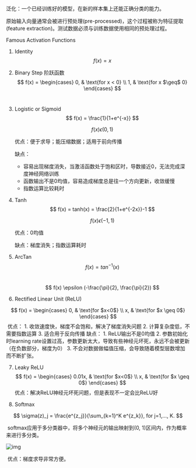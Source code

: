 泛化：一个已经训练好的模型，在新的样本集上还能正确分类的能力。

原始输入向量通常会被进行预处理(pre-processed)，这个过程被称为特征提取(feature extraction)。测试数据必须与训练数据使用相同的预处理过程。

Famous Activation Functions

1. Identity
   $$
   f(x) = x
   $$

2. Binary Step 阶跃函数
   $$
   f(x) = \begin{cases} 0, & \text{for x < 0} \\ 1, & \text{for x $\geq$ 0} \end{cases}
   $$
   ​

3. Logistic or Sigmoid
   $$
   f(x) = \frac{1}{1+e^{-x}}
   $$

   $$
   f(x) \epsilon (0, 1)
   $$

   优点：便于求导；能压缩数据；适用于前向传播

   缺点：

   * 容易出现梯度消失，当激活函数处于饱和区时，导数接近0，无法完成深度神经网络训练
   * 函数输出不是0均值，容易造成梯度总是往一个方向更新，收敛缓慢
   * 指数运算比较耗时

4. Tanh
   $$
   f(x) = tanh(x) = \frac{2}{1+e^{-2x}}-1
   $$

   $$
   f(x) \epsilon (-1, 1)
   $$

   优点：0均值

   缺点：梯度消失；指数运算耗时

5. ArcTan
   $$
   f(x) = tan^{-1}(x)
   $$

   ​
   $$
   f(x) \epsilon (-\frac{\pi}{2}, \frac{\pi}{2})
   $$

6. Rectified Linear Unit (ReLU)

$$
f(x) = \begin{cases} 0,  & \text{for $x<0$} \\ x, & \text{for $x \geq 0$} \end{cases}
$$
​	优点：
	1. 收敛速度快，梯度不会饱和，解决了梯度消失问题
	2. 计算复杂度低，不需要指数运算
	3. 适合用于反向传播
	缺点：
	1. ReLU输出不是0均值
	2. 参数初始化时learning rate设置过高，参数更新太大，导致有些神经元坏死，永远不会被更新（在负数部分，梯度为0）
	3. 不会对数据做幅值压缩，会导致随着模型层数增加而不断扩张。

7. Leaky ReLU
   $$
   f(x) = \begin{cases} 0.01x,  & \text{for $x<0$} \\ x, & \text{for $x \geq 0$} \end{cases}
   $$
   ​
	优点：解决ReLU神经元坏死问题，但是表现不一定会比ReLU好

8. Softmax

$$
\sigma(z)_j = \frac{e^{z_j}}{\sum_{k=1}^K e^{z_k}}, for j=1,..., K.
$$

​	softmax应用于多分类器中，将多个神经元的输出映射到(0, 1)区间内，作为概率来进行多分类。

![img](https://pic1.zhimg.com/80/v2-87b232ab0e292a536e94b73952caadd0_1440w.jpg?source=1940ef5c)

​	优点：梯度求导非常方便。